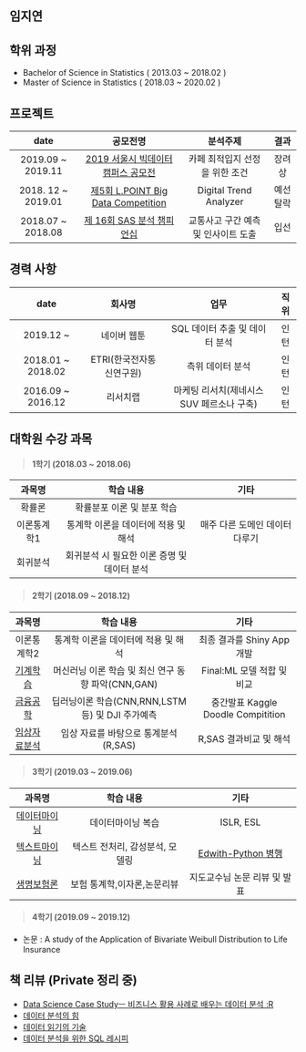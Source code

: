 ## 임지연

## 학위 과정
- Bachelor of Science in Statistics ( 2013.03 ~ 2018.02 ) 
- Master of Science in Statistics ( 2018.03 ~ 2020.02 )

## 프로젝트
| date | 공모전명 | 분석주제 | 결과 | 
| :---: |:---:|:---:|:---:|
| 2019.09 ~ 2019.11 | [2019 서울시 빅데이터 캠퍼스 공모전](https://github.com/jeeyeonLIM/Seoul-Metropolita-Goverment_Big-Data-Campus) | 카페 최적입지 선정을 위한 조건| 장려상 |
| 2018. 12 ~ 2019.01 | [제5회 L.POINT Big Data Competition](https://github.com/jeeyeonLIM/L.POINT) |Digital Trend Analyzer| 예선탈락 |
| 2018.07 ~ 2018.08 | [제 16회 SAS 분석 챔피언십](https://github.com/jeeyeonLIM/SAS_championship)  |교통사고 구간 예측 및 인사이트 도출| 입선 | 

## 경력 사항
| date | 회사명 | 업무 | 직위 |
| :---: |:---:|:---:|:---:|
| 2019.12 ~  | 네이버 웹툰 | SQL 데이터 추출 및 데이터 분석 | 인턴 | 
| 2018.01 ~ 2018.02 | ETRI(한국전자통신연구원) | 측위 데이터 분석 | 인턴 | 
| 2016.09 ~ 2016.12 | 리서치랩 | 마케팅 리서치(제네시스 SUV 페르소나 구축) | 인턴 |

## 대학원 수강 과목

> #### 1학기 (2018.03 ~ 2018.06)

| 과목명 | 학습 내용 | 기타 |
|:--------:|:--------:|:--------:|
| 확률론 | 확률분포 이론 및 분포 학습 |  |
| 이론통계학1 |통계학 이론을 데이터에 적용 및 해석 | 매주 다른 도메인 데이터 다루기 |
| 회귀분석 | 회귀분석 시 필요한 이론 증명 및 데이터 분석 |  |

> #### 2학기 (2018.09 ~ 2018.12)

| 과목명 | 학습 내용 | 기타 |
|:--------:|:--------:|:--------:|
| 이론통계학2 | 통계학 이론을 데이터에 적용 및 해석 | 최종 결과를 Shiny App 개발 |
| [기계학습](https://github.com/jeeyeonLIM/graduate_course/tree/master/Machine%20Learning) | 머신러닝 이론 학습 및 최신 연구 동향 파악(CNN,GAN) | Final:ML 모델 적합 및 비교 |
| [금융공학](https://github.com/jeeyeonLIM/graduate_course/tree/master/Financial%20engineering) | 딥러닝이론 학습(CNN,RNN,LSTM 등) 및 DJI 주가예측 | 중간발표 Kaggle Doodle Compitition |
| [임상자료분석](https://github.com/jeeyeonLIM/graduate_course/tree/master/Statistical%20data%20analysis%20of%20clinical%20trials) | 임상 자료를 바탕으로 통계분석(R,SAS) | R,SAS 결과비교 및 해석 |

> #### 3학기 (2019.03 ~ 2019.06)

| 과목명 | 학습 내용 | 기타 |
|:--------:|:--------:|:--------:|
| [데이터마이닝](https://github.com/jeeyeonLIM/graduate_course/tree/master/Data%20Mining) | 데이터마이닝 복습 | ISLR, ESL |
| [텍스트마이닝](https://github.com/jeeyeonLIM/graduate_course/tree/master/Text%20Mining) | 텍스트 전처리, 감성분석, 모델링 | [Edwith-Python 병행](https://www.edwith.org/sogang_python) |
| [생명보험론](https://github.com/jeeyeonLIM/graduate_course/tree/master/Life%20insurance%20statistics) | 보험 통계학,이자론,논문리뷰 | 지도교수님 논문 리뷰 및 발표 |

> #### 4학기 (2019.09 ~ 2019.12)
- 논문 : A study of the Application of Bivariate Weibull Distribution to Life Insurance


## 책 리뷰 (Private 정리 중)
- [Data Science Case Studyㅡ 비즈니스 활용 사례로 배우는 데이터 분석 :R]()
- [데이터 분석의 힘]()
- [데이터 읽기의 기술]()
- [데이터 분석을 위한 SQL 레시피]()




